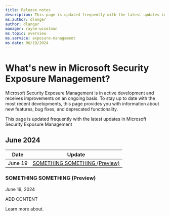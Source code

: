 ```yaml
---
title: Release notes
description: This page is updated frequently with the latest updates in Microsoft Security Exposure Management.
ms.author: dlanger
author: dlanger
manager: rayne-wiselman
ms.topic: overview
ms.service: exposure-management
ms.date: 06/19/2024
---
```


# What's new in Microsoft Security Exposure Management?

Microsoft Security Exposure Management is in active development and receives improvements on an ongoing basis. To stay up to date with the most recent developments, this page provides you with information about new features, bug fixes, and deprecated functionality.

This page is updated frequently with the latest updates in Microsoft Security Exposure Management


## June 2024

|Date | Update |
|--|--|
| June 19 | [SOMETHING SOMETHING (Preview)](#something-something-preview) |

### SOMETHING SOMETHING (Preview)

June 19, 2024

ADD CONTENT

Learn more about.